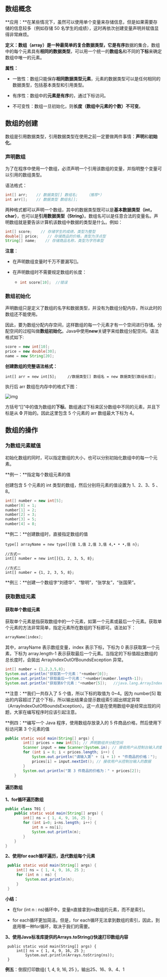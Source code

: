 ## 数组概念

**应用：**在某些情况下，虽然可以使用单个变量来存储信息，但是如果需要存储的信息较多（例如存储 50 名学生的成绩），这时再依次创建变量声明并赋值显得非常麻烦。

**定义：**数组（array）是一种最简单的复合数据类型，它是**有序**数据的集合，数组中的每个元素具有**相同的数据类型**，可以用一个统一的**数组名**和不同的**下标**来确定数组中唯一的元素。

**属性：**

*  一致性：数组只能保存**相同数据类型元素**，元素的数据类型可以是任何相同的数据类型，包括基本类型和引用类型。

* 有序性：数组中的**元素是有序**的，通过下标访问。

* 不可变性：数组一旦初始化，则**长度（数组中元素的个数）不可变**。



## 数组的创建

数组是引用数据类型，引用数据类型在使用之前一定要做两件事情：**声明**和**初始化**。

### 声明数组

为了在程序中使用一个数组，必须声明一个引用该数组的变量，并指明整个变量可以引用的数组类型。

语法格式：

```java
int[] arr;    // 数据类型[] 数组名;	（推荐*）
int arr[];    // 数据类型 数组名[];
```

两种格式都可以声明一个数组，其中的数据类型既可以是**基本数据类型（int，char）**，也可以是**引用数据类型（String）**。数组名可以是任意合法的变量名。声明数组就是要告诉计算机该数组中数据的类型是什么。例如：

```java
int[] score;    // 存储学生的成绩，类型为整型
double[] price;    // 存储商品的价格，类型为浮点型
String[] name;    // 存储商品名称，类型为字符串型
```

**注意**：

* 在声明数组变量时千万不要漏写[]。

* 在声明数组时不需要规定数组的长度：

  * ```java
    int score[10];	//错误
    ```



### 数组初始化

声明数组只是定义了数组的名字和数据类型，并没有为数组分配内存，所以此时的数组还不能使用。

因此，要为数组分配内存空间，这样数组的每一个元素才有一个空间进行存储。分配空间的过程叫做**数组初始化**。Java中使用**new**关键字来给数组分配空间。语法格式如下:

```java
score = new int[10];
price = new double[30];
name = new String[20];
```



**创建数组的完整语法格式：**

```
int[] arr = new int[5];		//数据类型[] 数组名 = new 数据类型[数组长度];
```

执行后 arr 数组在内存中的格式下图：

![img](http://c.biancheng.net/uploads/allimg/181016/3-1Q016111945238.jpg)

方括号“[]”中的值为数组的**下标**。数组通过下标来区分数组中不同的元素，并且下标是从 **0** 开始的。因此这里包含 5 个元素的 arr 数组最大下标为 4。



## 数组的操作

### 为数组元素赋值

初始化数组的同时，可以指定数组的大小，也可以分别初始化数组中的每一个元素。

**例一：**指定每个数组元素的值

创建包含 5 个元素的 int 类型的数组，然后分别将元素的值设置为 1、2、3、5 、8。

```java
int[] number = new int[5];
number[0] = 1;
number[1] = 2;
number[2] = 3;
number[3] = 5;
number[4] = 8;
```

**例二：**创建数组时，直接指定数组的值

```
type[] arrayName = new type[]{值 1,值 2,值 3,值 4,• • •,值 n};

//方式一
int[] number = new int[]{1, 2, 3, 5, 8};

//方式二
int[] number = {1, 2, 3, 5, 8};
```



**例三：**创建一个数组字“刘德华”、“黎明”，“张学友”，“张国荣”。



### 获取数组元素

#### 获取单个数组元素

获取单个元素是指获取数组中的一个元素，如第一个元素或最后一个元素。获取单个元素的方法非常简单，指定元素所在数组的下标即可。语法如下：

```java
arrayName[index];
```

其中，arrayName 表示数组变量，index 表示下标，下标为 0 表示获取第一个元素，下标为 array.length-1 表示获取最后一个元素。当指定的下标值超出数组的总长度时，会拋出 ArraylndexOutOfBoundsException 异常。

```java
int[] number = {1,2,3,5,8};
System.out.println("获取第一个元素："+number[0]);
System.out.println("获取最后一个元素："+number[number.length-1]);
System.out.println("获取第6个元素："+number[5]);	//java.lang.ArrayIndexOutOfBoundsException
```

**注意：**我们一共存入了 5 个值，所以下标的取值为 0~4。因为 number[5] 取出的内容超过了这个下标，所以输出结果会提示数组索引超出绑定异常（ArrayIndexOutOfBoundsException）。这一点是在使用数组中是经常出现的问题，大家在编写程序时应该引起注意。

**例四：**编写一个 Java 程序，使用数组存放录入的 5 件商品价格，然后使用下标访问第 3 个元素的值

```java
public static void main(String[] args) {
        int[] prices = new int[5]; // 声明数组并分配空间
        Scanner input = new Scanner(System.in); // 接收用户从控制台输入的数据
        for (int i = 0; i < prices.length; i++) {
            System.out.println("请输入第" + (i + 1) + "件商品的价格：");
            prices[i] = input.nextInt(); // 接收用户从控制台输入的数据
        }
        System.out.println("第 3 件商品的价格为：" + prices[2]);
    }
```



#### 遍历数组

**1、for循环遍历数组**

```java
public class T01 {
    public static void main(String[] args) {
        int[] ns = { 1, 4, 9, 16, 25 };
        for (int i=0; i<ns.length; i++) {
            int n = ns[i];
            System.out.println(n);
        }
    }
}
```

**2、使用for each循环遍历，迭代数组每个元素**

```java
 public static void main(String[] args) {
     int[] ns = { 1, 4, 9, 16, 25 };
     for (int n : ns) {
         System.out.println(n);
     }
 }
```

**小结：**

* 在for (int n : ns)循环中，变量n直接拿到ns数组的元素，而不是索引。

* for each循环更加简洁。但是，for each循环无法拿到数组的索引，因此，到底用哪一种for循环，取决于我们的需要。

**3、使用Java标准库提供的Arrays.toString()快速打印数组内容**

```
 public static void main(String[] args) {
     int[] ns = { 1, 4, 9, 16, 25 };
         System.out.println(Arrays.toString(ns));
 }
```

**例五**：倒叙打印数组{ 1, 4, 9, 16, 25 }，输出25、16、9、4、1